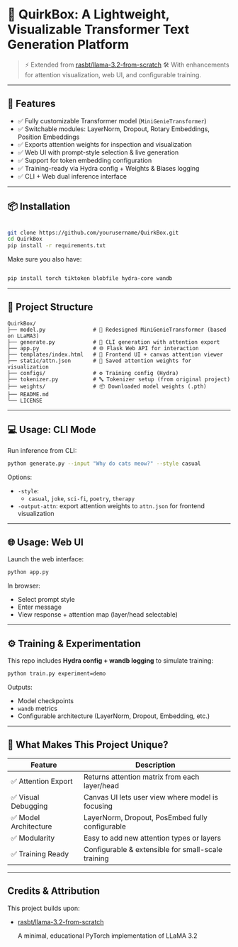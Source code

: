 # 🧠 QuirkBox: A Lightweight, Visualizable Transformer Text Generation Platform

> ⚡️ Extended from [rasbt/llama-3.2-from-scratch](https://github.com/rasbt/llama-3.2-from-scratch)
> 🛠️ With enhancements for attention visualization, web UI, and configurable training.

---

## 🚀 Features

- ✅ Fully customizable Transformer model (`MiniGenieTransformer`)
- ✅ Switchable modules: LayerNorm, Dropout, Rotary Embeddings, Position Embeddings
- ✅ Exports attention weights for inspection and visualization
- ✅ Web UI with prompt-style selection & live generation
- ✅ Support for token embedding configuration
- ✅ Training-ready via Hydra config + Weights & Biases logging
- ✅ CLI + Web dual inference interface

---

## 📦 Installation

```bash

git clone https://github.com/yourusername/QuirkBox.git
cd QuirkBox
pip install -r requirements.txt

```

Make sure you also have:

```bash

pip install torch tiktoken blobfile hydra-core wandb

```

---

## 📁 Project Structure

```
QuirkBox/
├── model.py               # 🧠 Redesigned MiniGenieTransformer (based on LLaMA3)
├── generate.py            # 🔮 CLI generation with attention export
├── app.py                 # 🌐 Flask Web API for interaction
├── templates/index.html   # 🎨 Frontend UI + canvas attention viewer
├── static/attn.json       # 🧪 Saved attention weights for visualization
├── configs/               # ⚙️ Training config (Hydra)
├── tokenizer.py           # 🔤 Tokenizer setup (from original project)
├── weights/               # 📦 Downloaded model weights (.pth)
├── README.md
└── LICENSE

```

---

## 💻 Usage: CLI Mode

Run inference from CLI:

```bash
python generate.py --input "Why do cats meow?" --style casual

```

Options:

- `-style`:
    - `casual`, `joke`, `sci-fi`, `poetry`, `therapy`
- `-output-attn`: export attention weights to `attn.json` for frontend visualization

---

## 🌐 Usage: Web UI

Launch the web interface:

```bash
python app.py

```

In browser:

- Select prompt style
- Enter message
- View response + attention map (layer/head selectable)

---

## ⚙️ Training & Experimentation

This repo includes **Hydra config + wandb logging** to simulate training:

```bash
python train.py experiment=demo

```

Outputs:

- Model checkpoints
- `wandb` metrics
- Configurable architecture (LayerNorm, Dropout, Embedding, etc.)

---

## 🎯 What Makes This Project Unique?

| Feature | Description |
| --- | --- |
| ✅ Attention Export | Returns attention matrix from each layer/head |
| ✅ Visual Debugging | Canvas UI lets user view where model is focusing |
| ✅ Model Architecture | LayerNorm, Dropout, PosEmbed fully configurable |
| ✅ Modularity | Easy to add new attention types or layers |
| ✅ Training Ready | Configurable & extensible for small-scale training |

---

## Credits & Attribution

This project builds upon:

- [rasbt/llama-3.2-from-scratch](https://github.com/rasbt/llama-3.2-from-scratch)
    
    A minimal, educational PyTorch implementation of LLaMA 3.2
